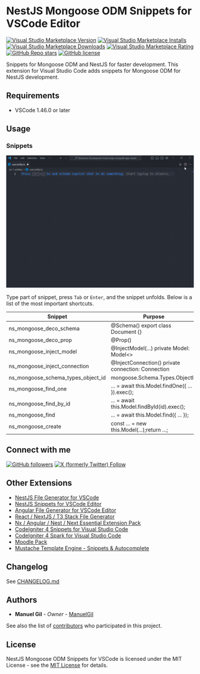 # NestJS Mongoose ODM Snippets for VSCode Editor

[![Visual Studio Marketplace Version](https://img.shields.io/visual-studio-marketplace/v/imgildev.vscode-nestjs-mongoose-snippets?style=for-the-badge&label=VS%20Marketplace&logo=visual-studio-code)](https://marketplace.visualstudio.com/items?itemName=imgildev.vscode-nestjs-mongoose-snippets)
[![Visual Studio Marketplace Installs](https://img.shields.io/visual-studio-marketplace/i/imgildev.vscode-nestjs-mongoose-snippets?style=for-the-badge&logo=visual-studio-code)](https://marketplace.visualstudio.com/items?itemName=imgildev.vscode-nestjs-mongoose-snippets)
[![Visual Studio Marketplace Downloads](https://img.shields.io/visual-studio-marketplace/d/imgildev.vscode-nestjs-mongoose-snippets?style=for-the-badge&logo=visual-studio-code)](https://marketplace.visualstudio.com/items?itemName=imgildev.vscode-nestjs-mongoose-snippets)
[![Visual Studio Marketplace Rating](https://img.shields.io/visual-studio-marketplace/r/imgildev.vscode-nestjs-mongoose-snippets?style=for-the-badge&logo=visual-studio-code)](https://marketplace.visualstudio.com/items?itemName=imgildev.vscode-nestjs-mongoose-snippets&ssr=false#review-details)
[![GitHub Repo stars](https://img.shields.io/github/stars/ManuelGil/vscode-nestjs-mongoose-snippets?style=for-the-badge&logo=github)](https://github.com/ManuelGil/vscode-nestjs-mongoose-snippets)
[![GitHub license](https://img.shields.io/github/license/ManuelGil/vscode-nestjs-mongoose-snippets?style=for-the-badge&logo=github)](https://github.com/ManuelGil/vscode-nestjs-mongoose-snippets/blob/main/LICENSE)

Snippets for Mongoose ODM and NestJS for faster development. This extension for Visual Studio Code adds snippets for Mongoose ODM for NestJS development.

## Requirements

- VSCode 1.46.0 or later

## Usage

### Snippets

![demo](https://raw.githubusercontent.com/ManuelGil/vscode-nestjs-mongoose-snippets/main/docs/images/demo.gif)

Type part of snippet, press `Tab` or `Enter`, and the snippet unfolds. Below is a list of the most important shortcuts.

| Snippet | Purpose |
| --- | --- |
| ns_mongoose_deco_schema | @Schema() export class Document {} |
| ns_mongoose_deco_prop | @Prop() |
| ns_mongoose_inject_model | @InjectModel(...) private Model: Model<> |
| ns_mongoose_inject_connection | @InjectConnection() private connection: Connection |
| ns_mongoose_schema_types_object_id | mongoose.Schema.Types.ObjectId |
| ns_mongoose_find_one | ... = await this.Model.findOne({ ... }).exec(); |
| ns_mongoose_find_by_id | ... = await this.Model.findById(id).exec(); |
| ns_mongoose_find | ... = await this.Model.find({ ... }); |
| ns_mongoose_create | const ... = new this.Model(...);return ...; |

## Connect with me

[![GitHub followers](https://img.shields.io/github/followers/ManuelGil?style=for-the-badge&logo=github)](https://github.com/ManuelGil)
[![X (formerly Twitter) Follow](https://img.shields.io/twitter/follow/imgildev?style=for-the-badge&logo=x)](https://twitter.com/imgildev)

## Other Extensions

- [NestJS File Generator for VSCode](https://marketplace.visualstudio.com/items?itemName=imgildev.vscode-nestjs-generator)
- [NestJS Snippets for VSCode Editor](https://marketplace.visualstudio.com/items?itemName=imgildev.vscode-nestjs-snippets-extension)
- [Angular File Generator for VSCode Editor](https://marketplace.visualstudio.com/items?itemName=imgildev.vscode-angular-generator)
- [React / NextJS / T3 Stack File Generator](https://marketplace.visualstudio.com/items?itemName=imgildev.vscode-nextjs-generator)
- [Nx / Angular / Nest / Next Essential Extension Pack](https://marketplace.visualstudio.com/items?itemName=imgildev.vscode-nx-pack)
- [CodeIgniter 4 Snippets for Visual Studio Code](https://marketplace.visualstudio.com/items?itemName=imgildev.vscode-codeigniter4-shield-snippets)
- [CodeIgniter 4 Spark for Visual Studio Code](https://marketplace.visualstudio.com/items?itemName=imgildev.vscode-codeigniter4-shield-spark)
- [Moodle Pack](https://marketplace.visualstudio.com/items?itemName=imgildev.vscode-moodle-snippets)
- [Mustache Template Engine - Snippets & Autocomplete](https://marketplace.visualstudio.com/items?itemName=imgildev.vscode-mustache-snippets)

## Changelog

See [CHANGELOG.md](./CHANGELOG.md)

## Authors

- **Manuel Gil** - _Owner_ - [ManuelGil](https://github.com/ManuelGil)

See also the list of [contributors](https://github.com/ManuelGil/vscode-nestjs-mongoose-snippets/contributors) who participated in this project.

## License

NestJS Mongoose ODM Snippets for VSCode is licensed under the MIT License - see the [MIT License](https://opensource.org/licenses/MIT) for details.

